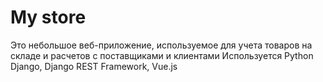 # My store
Это небольшое веб-приложение, используемое для учета товаров на складе и расчетов с поставщиками и клиентами
Используется Python Django, Django REST Framework, Vue.js